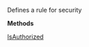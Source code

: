 Defines a rule for security

**Methods**

[IsAuthorized](Bifrost.Security.ISecurityRule.IsAuthorized)
